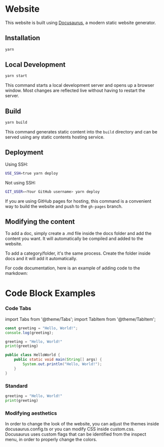 # Website

This website is built using [Docusaurus](https://docusaurus.io/), a modern static website generator.

## Installation

```bash
yarn
```

## Local Development

```bash
yarn start
```

This command starts a local development server and opens up a browser window. Most changes are reflected live without having to restart the server.

## Build

```bash
yarn build
```

This command generates static content into the `build` directory and can be served using any static contents hosting service.

## Deployment

Using SSH:

```bash
USE_SSH=true yarn deploy
```

Not using SSH:

```bash
GIT_USER=<Your GitHub username> yarn deploy
```

If you are using GitHub pages for hosting, this command is a convenient way to build the website and push to the `gh-pages` branch.

## Modifying the content
To add a doc, simply create a .md file inside the docs folder and add the content you want. It will automatically be compiled and added to the website.

To add a category/folder, it's the same process. Create the folder inside docs and it will add it automatically.

For code documentation, here is an example of adding code to the markdown:

# Code Block Examples

### Code Tabs

import Tabs from '@theme/Tabs';
import TabItem from '@theme/TabItem';

<Tabs>
  <TabItem value="js" label="JavaScript" default>
  
  ```javascript
  const greeting = "Hello, World!";
  console.log(greeting);
  ```
  
  </TabItem>
  <TabItem value="py" label="Python">
  
  ```python
  greeting = "Hello, World!"
  print(greeting)
  ```
  
  </TabItem>
  <TabItem value="java" label="Java">
  
  ```java
  public class HelloWorld {
      public static void main(String[] args) {
          System.out.println("Hello, World!");
      }
  }
  ```
  
  </TabItem>
</Tabs>

### Standard

```python
greeting = "Hello, World!"
print(greeting)
```

### Modifying aesthetics
In order to change the look of the website, you can adjust the themes inside docusaurus.config.ts or you can modify CSS inside custom.css. Docusaurus uses custom flags that can be identified from the inspect menu, in order to properly change the colors. 
